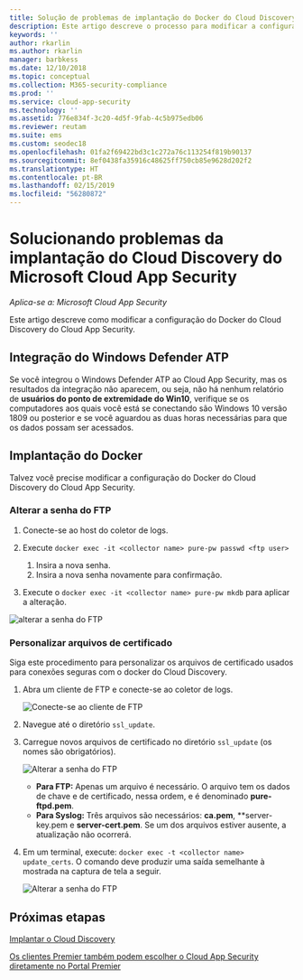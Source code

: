 ```yaml
---
title: Solução de problemas de implantação do Docker do Cloud Discovery
description: Este artigo descreve o processo para modificar a configuração do Docker do Cloud Discovery do Cloud App Security.
keywords: ''
author: rkarlin
ms.author: rkarlin
manager: barbkess
ms.date: 12/10/2018
ms.topic: conceptual
ms.collection: M365-security-compliance
ms.prod: ''
ms.service: cloud-app-security
ms.technology: ''
ms.assetid: 776e834f-3c20-4d5f-9fab-4c5b975edb06
ms.reviewer: reutam
ms.suite: ems
ms.custom: seodec18
ms.openlocfilehash: 01fa2f69422bd3c1c272a76c113254f819b90137
ms.sourcegitcommit: 8ef0438fa35916c48625ff750cb85e9628d202f2
ms.translationtype: HT
ms.contentlocale: pt-BR
ms.lasthandoff: 02/15/2019
ms.locfileid: "56280872"
---
```

# <a name="troubleshooting-the-microsoft-cloud-app-security-cloud-discovery-deployment"></a>Solucionando problemas da implantação do Cloud Discovery do Microsoft Cloud App Security

*Aplica-se a: Microsoft Cloud App Security*

Este artigo descreve como modificar a configuração do Docker do Cloud Discovery do Cloud App Security.

## <a name="windows-defender-atp-integration"></a>Integração do Windows Defender ATP

Se você integrou o Windows Defender ATP ao Cloud App Security, mas os resultados da integração não aparecem, ou seja, não há nenhum relatório de **usuários do ponto de extremidade do Win10**, verifique se os computadores aos quais você está se conectando são Windows 10 versão 1809 ou posterior e se você aguardou as duas horas necessárias para que os dados possam ser acessados.

## <a name="docker-deployment"></a>Implantação do Docker

Talvez você precise modificar a configuração do Docker do Cloud Discovery do Cloud App Security. 

### <a name="changing-the-ftp-password"></a>Alterar a senha do FTP

1. Conecte-se ao host do coletor de logs.

2. Execute `docker exec -it <collector name> pure-pw passwd <ftp user>`

    1. Insira a nova senha.
    2. Insira a nova senha novamente para confirmação.
 
3. Execute o `docker exec -it <collector name> pure-pw mkdb` para aplicar a alteração.

  ![alterar a senha do FTP](./media/ftp-connect.png)

### <a name="customize-certificate-files"></a>Personalizar arquivos de certificado

Siga este procedimento para personalizar os arquivos de certificado usados para conexões seguras com o docker do Cloud Discovery.

1. Abra um cliente de FTP e conecte-se ao coletor de logs.

   ![Conecte-se ao cliente de FTP](./media/ftp-connect.png)

2. Navegue até o diretório `ssl_update`.
3. Carregue novos arquivos de certificado no diretório `ssl_update` (os nomes são obrigatórios).

   ![Alterar a senha do FTP](./media/new-certs.png)

    - **Para FTP:** Apenas um arquivo é necessário. O arquivo tem os dados de chave e de certificado, nessa ordem, e é denominado **pure-ftpd.pem**.
    - **Para Syslog:** Três arquivos são necessários: **ca.pem**, **server-key.pem e **server-cert.pem**. Se um dos arquivos estiver ausente, a atualização não ocorrerá.

4. Em um terminal, execute: `docker exec -t <collector name> update_certs`. O comando deve produzir uma saída semelhante à mostrada na captura de tela a seguir.

   ![Alterar a senha do FTP](./media/update-certs.png)

## <a name="next-steps"></a>Próximas etapas

[Implantar o Cloud Discovery](set-up-cloud-discovery.md)

[Os clientes Premier também podem escolher o Cloud App Security diretamente no Portal Premier](https://premier.microsoft.com/)
